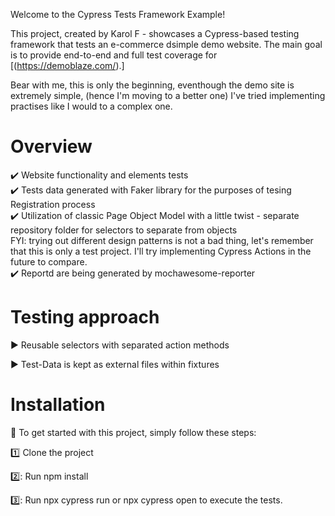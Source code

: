 Welcome to the Cypress Tests Framework Example!

This project, created by Karol F - showcases a Cypress-based testing framework that tests an e-commerce dsimple demo website. The main goal is to provide end-to-end and full test coverage for [(https://demoblaze.com/).] 

Bear with me, this is only the beginning, eventhough the demo site is extremely simple, (hence I'm moving to a better one) I've tried implementing practises like I would to a complex one.

# Overview
:heavy_check_mark: Website functionality and elements tests<br>
:heavy_check_mark: Tests data generated with Faker library for the purposes of tesing Registration process<br>
:heavy_check_mark: Utilization of classic Page Object Model with a little twist - separate repository folder for selectors to separate from objects<br>
FYI: trying out different design patterns is not a bad thing, let's remember that this is only a test project. I'll try implementing Cypress Actions in the future to compare.<br>
:heavy_check_mark: Reportd are being generated by mochawesome-reporter<br>

# Testing approach
 :arrow_forward: Reusable selectors with separated action methods

 :arrow_forward: Test-Data is kept as external files within fixtures




# Installation
:rocket: To get started with this project, simply follow these steps:

:one: Clone the project

2️⃣: Run npm install

3️⃣: Run npx cypress run or npx cypress open to execute the tests.
